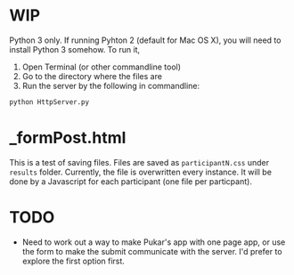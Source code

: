 # WIP

Python 3 only. If running Pyhton 2 (default for Mac OS X), you will need to install Python 3 somehow.
To run it, 

1. Open Terminal (or other commandline tool)
2. Go to the directory where the files are
3. Run the server by the following in commandline:

```bash
python HttpServer.py
```

# _formPost.html

This is a test of saving files. Files are saved as `participantN.css` under `results` folder. 
Currently, the file is overwritten every instance. It will be done by a Javascript for each participant (one file per particpant).


# TODO 

- Need to work out a way to make Pukar's app with one page app, or use the form to make the submit communicate with the server. I'd prefer to explore the first option first. 